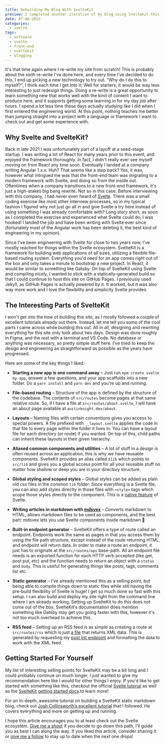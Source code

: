 ```yaml
---
title: Rebuilding My Blog With SvelteKit
preview: I completed another iteration of my blog using SvelteKit this time around. Take a look at some of the cool stuff going on with this new framework and why you should consider checking it out too!
date: 07-06-2022
categories:
  - svelte
tags:
  - software
  - svelte
  - front-end
  - sveltekit
  - blogging
---
```


It's that time again where I re-write my site from scratch! This is probably about the sixth re-write I've done here, and every time I've decided to do this, I end up picking a new technology to try out. "Why do I do this to myself?", I think each time I get into it; Well for starters, it would be way less interesting to just redesign things. Doing a re-write is a great opportunity to learn something new that works well with the kind of content I want to produce here, and it supports getting some learning in for my day job after hours. I spend a lot less time these days actually studying like I did when I first entered the engineering world. At this point, nothing teaches me better than jumping straight into a project with a language or framework I want to check out and get some experience with.

## Why Svelte and SvelteKit?

Back in late 2021 I was unfortunately part of a layoff at a seed-stage startup. I was writing a lot of React for many years prior to this event, and enjoyed the framework thoroughly. In fact, I didn't really ever see myself moving on from React any time soon. Eventually I landed at a company writing Angular 1.x.x. Huh? That seems like a step back? Yes, it was, however what intrigued me was that the front-end team was migrating to a modern framework with Svelte, and doing so from the inside out. Oftentimes when a company transitions to a new front-end framework, it's just a high-stakes big bang rewrite. Not so in this case. Before interviewing with this company, I had never even heard of [Svelte](https://svelte.dev/). There was a small coding exercise like most other interview processes, so in my typical fashion I figured why not just go all in and give Svelte a try here instead of using something I was already comfortable with? Long story short, as soon as I completed the exercise and experienced what Svelte could do, I was hooked! I landed the job and have been writing with Svelte ever since (fortunately most of the Angular work has been deleting it, the best kind of engineering in my opinion).

Since I've been engineering with Svelte for close to two years now, I've mostly reached for things within the Svelte ecosystem. SvelteKit is a framework for building web applications of all sizes, utilizing a flexible file-based routing system. Everything you'd need for an app comes right out of the box and only takes a minute to bootstrap a new project. In React, it would be similar to something like Gatsby. On top of SvelteKit using Svelte and compiling nicely, I wanted to stick with a statically-generated build so that I could continue to host this site on GitHub Pages. I previously used Jekyll, as GitHub Pages is actually powered by it. It worked, but it was also way more work and I love the flexibility and simplicity Svelte provides.

## The Interesting Parts of SvelteKit

I won't get into the how of building this site, as I mostly followed a couple of excellent tutorials already out there. Instead, let me tell you some of the cool parts I came across while building this out. All in all, designing and rewriting everything for this site only took about two days. Design was done roughly in Figma, and the rest with a terminal and VS Code. No database or anything was necessary, so pretty simple stuff here. I've tried to keep the design and engineering as straightforward as possible as the years have progressed.

Here are some of the key things I liked:

- **Starting a new app is one command away** – Just run `npm create svelte my-app`, answer a few questions, and your app scaffolds into a new folder. Do a `yarn install` and `yarn dev` and you're up and running.

- **File-based routing** – Structure of the app is defined by the structure of the codebase. The contents of `src/routes` become pages at that same relative route. So, if I have a file at `src/routes/about.svelte`, I will have an about page available at `austinknight.dev/about`.

- **Layouts** – Naming files with certain conventions gives you access to special powers. A file prefixed with `__layout.svelte` applies the code in that file to every page within the folder it lives in. You can have a layout file for each directory (or route) if you wanted. On top of this, child paths can inherit these layouts in their given hierarchy.

- **Aliased common components and utilities** – A lot of stuff in a design is often reused across an application, this is why we have reusable components. SvelteKit provides an alias called `$lib` which points to `src/lib` and gives you a global access point for all your reusable stuff no matter how shallow or deep you are in your directory structure.

- **Global styling and scoped styles** – Global styles can be added as plain old css files in the common `lib` folder. Since everything is a Svelte file, you can also add styles directly in those files with `<style>` tags which scope those styles directly to the component. This is a [native feature](https://svelte.dev/tutorial/styling) of Svelte.

- **Writing articles in markdown with [mdsvex](https://mdsvex.pngwn.io/)** – Converts markdown to HTML, allows markdown files to be used as components, and the best part: mdsvex lets you use Svelte components inside markdown 🤯

- **Built-in endpoint generator** – SvelteKit offers a type of route called an endpoint. Endpoints work the same as pages in that you access them by using the file path structure, except instead of the route returning HTML, and endpoint will return data. In order to make a route an endpoint, it just has to originate at the `src/routes/api` base-path. All an endpoint file needs is an exported function for each HTTP verb accepted (like get, post put, etc) and the function needs to return an object with a `status` and `body`. This is useful for generating things like posts, tags, comments list etc.

- **Static generator** – I've already mentioned this as a selling point, but being able to compile things down to static files while still having the pre-build flexibility of Svelte is huge! I get so much done so fast with this setup. I can also build and deploy my site right from the command line where I am already working. Setting up SvelteKit to do this does not come out of the box. SvelteKit's documentation does mention something like Gatsby may get you going faster with this, however it's not too much overhead to achieve this.

- **RSS feed** – Setting up an RSS feed is as simple as creating a route at `src/routes/rss` which is just [a file](https://github.com/austinknight/personal-blog/blob/master/src/routes/rss.xml.js) that returns XML data. This is generated by requesting my [post list endpoint](/api/posts.json) and formatting the data to work with the XML feed.

## Getting Started For Yourself

My list of interesting selling points for SvelteKit may be a bit long and I could probably continue on much longer, I just wanted to give my recommendation here like I would for other things I enjoy. If you'd like to get started with something like this, checkout the official [Svelte tutorial](https://svelte.dev/tutorial/basics) as well as the [SvelteKit getting started docs](https://kit.svelte.dev/docs/introduction) to learn more!

For an in-depth, awesome tutorial on building a SvelteKit static markdown blog, check out [Josh Collinsworth’s excellent tutorial](https://joshcollinsworth.com/blog/accessible-toggle-buttons) that I followed. He covers everything and more on getting up and running.

I hope this article encourages you to at least check out the Svelte ecosystem. [Give me a shout](https://twitter.com/austinknight) if you decide to go down this path, I'll guide you as best I can along the way. If you liked this article, consider sharing it or [give me a follow](https://twitter.com/austinknight) to stay up to date when the next one drops!
